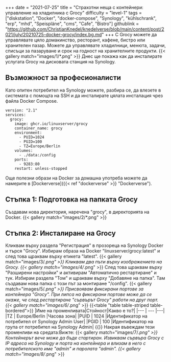 +++
date = "2021-07-25"
title = "Страхотни неща с контейнери: управление на хладилника с Grocy"
difficulty = "level-1"
tags = ["diskstation", "Docker", "docker-compose", "Synology", "kühlschrank", "erp", "mhd", "Speispläne", "cms", "Cafe", "Bistro"]
githublink = "https://github.com/ChristianKnedel/knedelverse/blob/main/content/post/2021/july/20210725-docker-grocy/index.bg.md"
+++
С Grocy можете да управлявате цяло домакинство, ресторант, кафене, бистро или хранителен пазар. Можете да управлявате хладилници, менюта, задачи, списъци за пазаруване и срок на годност на хранителните продукти.
{{< gallery match="images/1/*.png" >}}
Днес ще покажа как да инсталирате услугата Grocy на дисковата станция на Synology.
## Възможност за професионалисти
Като опитен потребител на Synology можете, разбира се, да влезете в системата с помощта на SSH и да инсталирате цялата инсталация чрез файла Docker Compose.
```
version: "2.1"
services:
  grocy:
    image: ghcr.io/linuxserver/grocy
    container_name: grocy
    environment:
      - PUID=1024
      - PGID=100
      - TZ=Europe/Berlin
    volumes:
      - ./data:/config
    ports:
      - 9283:80
    restart: unless-stopped

```
Още полезни образи на Docker за домашна употреба можете да намерите в [Dockerverse]({{< ref "dockerverse" >}} "Dockerverse").
## Стъпка 1: Подготовка на папката Grocy
Създавам нова директория, наречена "grocy", в директорията на Docker.
{{< gallery match="images/2/*.png" >}}

## Стъпка 2: Инсталиране на Grocy
Кликвам върху раздела "Регистрация" в прозореца на Synology Docker и търся "Grocy". Избирам образа на Docker "linuxserver/grocy:latest" и след това щраквам върху етикета "latest".
{{< gallery match="images/3/*.png" >}}
Кликвам два пъти върху изображението на Grocy.
{{< gallery match="images/4/*.png" >}}
След това щраквам върху "Разширени настройки" и активирам "Автоматично рестартиране" и тук. Избирам раздела "Том" и щраквам върху "Добавяне на папка". Там създавам нова папка с този път за монтиране "/config".
{{< gallery match="images/5/*.png" >}}
Присвоявам фиксирани портове за контейнера "Grocy". При липса на фиксирани портове може да се окаже, че след рестартиране "сървърът Grocy" работи на друг порт.
{{< gallery match="images/6/*.png" >}}
{{<table "table table-striped table-bordered">}}
|Име на променливата|Стойност|Какво е то?|
|--- | --- |---|
|TZ | Europe/Berlin |Часова зона|
|PUID | 1024 |Идентификатор на потребител от Synology Admin User|
|PGID |	100 |Идентификатор на група от потребител на Synology Admin|
{{</table>}}
Накрая въвеждам тези променливи на средата:Вижте:
{{< gallery match="images/7/*.png" >}}
Контейнерът вече може да бъде стартиран. Извиквам сървъра Grocy с IP адреса на Synology и порта на контейнера и влизам в него с потребителското име "admin" и паролата "admin".
{{< gallery match="images/8/*.png" >}}
